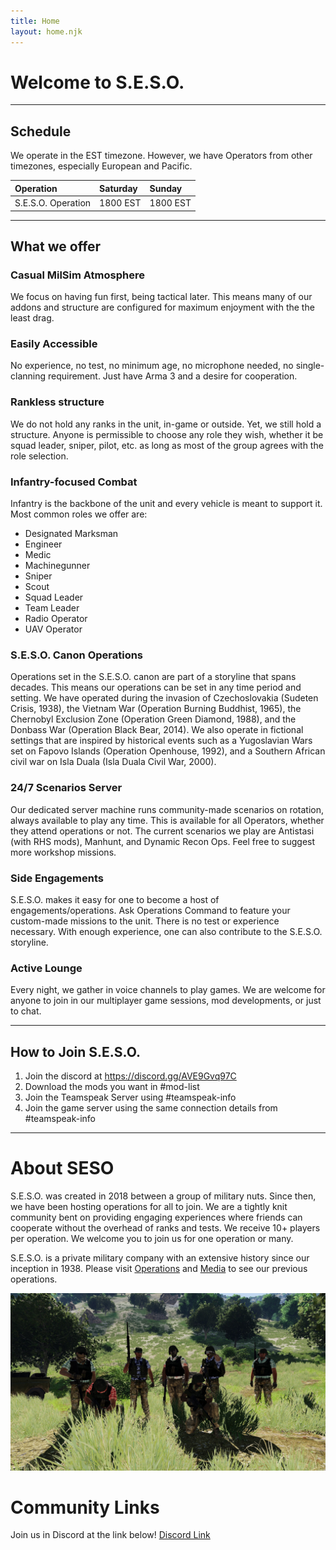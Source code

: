 ```yaml
---
title: Home
layout: home.njk
---
```

# Welcome to S.E.S.O.
***
## Schedule
We operate in the EST timezone. However, we have Operators from other timezones, especially European and Pacific.

Operation | Saturday | Sunday
:--|:--|:--
S.E.S.O. Operation | 1800 EST | 1800 EST

***
## What we offer
### Casual MilSim Atmosphere

We focus on having fun first, being tactical later. This means many of our addons and structure are configured for maximum enjoyment with the the least drag.

### Easily Accessible

No experience, no test, no minimum age, no microphone needed, no single-clanning requirement. Just have Arma 3 and a desire for cooperation.

### Rankless structure

We do not hold any ranks in the unit, in-game or outside. Yet, we still hold a structure. Anyone is permissible to choose any role they wish, whether it be squad leader, sniper, pilot, etc. as long as most of the group agrees with the role selection.

### Infantry-focused Combat

Infantry is the backbone of the unit and every vehicle is meant to support it. Most common roles we offer are:
* Designated Marksman 
* Engineer
* Medic 
* Machinegunner
* Sniper
* Scout
* Squad Leader
* Team Leader
* Radio Operator
* UAV Operator

### S.E.S.O. Canon Operations

Operations set in the S.E.S.O. canon are part of a storyline that spans decades. This means our operations can be set in any time period and setting. We have operated during the invasion of Czechoslovakia (Sudeten Crisis, 1938), the Vietnam War (Operation Burning Buddhist, 1965), the Chernobyl Exclusion Zone (Operation Green Diamond, 1988), and the Donbass War (Operation Black Bear, 2014). We also operate in fictional settings that are inspired by historical events such as a Yugoslavian Wars set on Fapovo Islands (Operation Openhouse, 1992), and a Southern African civil war on Isla Duala (Isla Duala Civil War, 2000).

### 24/7 Scenarios Server

Our dedicated server machine runs community-made scenarios on rotation, always available to play any time. This is available for all Operators, whether they attend operations or not. The current scenarios we play are Antistasi (with RHS mods), Manhunt, and Dynamic Recon Ops. Feel free to suggest more workshop missions.

### Side Engagements

S.E.S.O. makes it easy for one to become a host of engagements/operations. Ask Operations Command to feature your custom-made missions to the unit. There is no test or experience necessary. With enough experience, one can also contribute to the S.E.S.O. storyline.

### Active Lounge

Every night, we gather in voice channels to play games. We are welcome for anyone to join in our multiplayer game sessions, mod developments, or just to chat.


***

## How to Join S.E.S.O.

1. Join the discord at  https://discord.gg/AVE9Gvq97C
2. Download the mods you want in #mod-list
3. Join the Teamspeak Server using #teamspeak-info
4. Join the game server using the same connection details from #teamspeak-info

***

# About SESO
S.E.S.O. was created in 2018 between a group of military nuts. Since then, we have been hosting operations for all to join. We are a tightly knit community bent on providing engaging experiences where friends can cooperate without the overhead of ranks and tests. We receive 10+ players per operation. We welcome you to join us for one operation or many.

S.E.S.O. is a private military company with an extensive history since our inception in 1938. Please visit [Operations](/operations/) and [Media](/media/) to see our previous operations.

![SESO Operation Black Bear Group Photo](/assets/img/groupphoto.jpeg "SESO Group Photo")

# Community Links
Join us in Discord at the link below!
[Discord Link](https://discord.gg/h7aWmRGJwB)